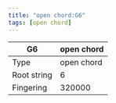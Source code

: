```yaml
---
title: "open chord:G6"
tags: [open chord]
---
```


|G6|open chord|
|---|---|
|Type|open chord|
|Root string|6|
|Fingering|320000|

